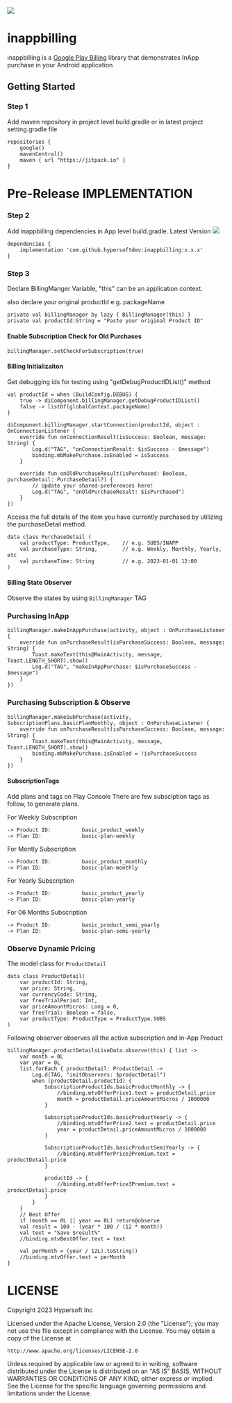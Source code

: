 [![](https://jitpack.io/v/hypersoftdev/inappbilling.svg)](https://jitpack.io/#hypersoftdev/inappbilling)
# inappbilling

inappbilling is a [Google Play Billing](https://developer.android.com/google/play/billing/integrate) library that demonstrates InApp purchase in your Android application

## Getting Started

### Step 1

Add maven repository in project level build.gradle or in latest project setting.gradle file
```
repositories {
    google()
    mavenCentral()
    maven { url "https://jitpack.io" }
}
```  


# Pre-Release IMPLEMENTATION

### Step 2

Add inappbilling dependencies in App level build.gradle. Latest Version [![](https://jitpack.io/v/hypersoftdev/inappbilling.svg)](https://jitpack.io/#hypersoftdev/inappbilling)
```
dependencies {
    implementation 'com.github.hypersoftdev:inappbilling:x.x.x'
}
``` 

### Step 3

Declare BillingManger Variable, "this" can be an application context.

also declare your original productId e.g. packageName

```
private val billingManager by lazy { BillingManager(this) }
private val productId:String = "Paste your original Product ID"
```  

#### Enable Subscription Check for Old Purchases

```
billingManager.setCheckForSubscription(true)
```  

#### Billing Initializaiton

Get debugging ids for testing using "getDebugProductIDList()" method

```
val productId = when (BuildConfig.DEBUG) {
    true -> diComponent.billingManager.getDebugProductIDList()
    false -> listOf(globalContext.packageName)
}

diComponent.billingManager.startConnection(productId, object : OnConnectionListener {
    override fun onConnectionResult(isSuccess: Boolean, message: String) {
        Log.d("TAG", "onConnectionResult: $isSuccess - $message")
        binding.mbMakePurchase.isEnabled = isSuccess
    }

    override fun onOldPurchaseResult(isPurchased: Boolean, purchaseDetail: PurchaseDetail?) {
        // Update your shared-preferences here!
        Log.d("TAG", "onOldPurchaseResult: $isPurchased")
    }
})
```
Access the full details of the item you have currently purchased by utilizing the purchaseDetail method.

```
data class PurchaseDetail (
    val productType: ProductType,    // e.g. SUBS/INAPP
    val purchaseType: String,        // e.g. Weekly, Monthly, Yearly, etc
    val purchaseTime: String         // e.g. 2023-01-01 12:00
)
```

#### Billing State Observer

Observe the states by using `BillingManager` TAG

### Purchasing InApp

```
billingManager.makeInAppPurchase(activity, object : OnPurchaseListener {
    override fun onPurchaseResult(isPurchaseSuccess: Boolean, message: String) {
        Toast.makeText(this@MainActivity, message, Toast.LENGTH_SHORT).show()
        Log.d("TAG", "makeInAppPurchase: $isPurchaseSuccess - $message")
    }
})
```

### Purchasing Subscription & Observe

```
billingManager.makeSubPurchase(activity, SubscriptionPlans.basicPlanMonthly, object : OnPurchaseListener {
    override fun onPurchaseResult(isPurchaseSuccess: Boolean, message: String) {
        Toast.makeText(this@MainActivity, message, Toast.LENGTH_SHORT).show()
        binding.mbMakePurchase.isEnabled = !isPurchaseSuccess
    }
})
```

#### SubscriptionTags

Add plans and tags on Play Console
There are few subsciption tags as follow, to generate plans.

For Weekly Subscription

    -> Product ID:          basic_product_weekly
    -> Plan ID:             basic-plan-weekly

For Montly Subscription

    -> Product ID:          basic_product_monthly
    -> Plan ID:             basic-plan-monthly

For Yearly Subscription

    -> Product ID:          basic_product_yearly
    -> Plan ID:             basic-plan-yearly

For 06 Months Subscription

    -> Product ID:          basic_product_semi_yearly
    -> Plan ID:             basic-plan-semi-yearly


### Observe Dynamic Pricing

The model class for `ProductDetail`

```
data class ProductDetail(
    var productId: String,
    var price: String,
    var currencyCode: String,
    var freeTrialPeriod: Int,
    var priceAmountMicros: Long = 0,
    var freeTrial: Boolean = false,
    var productType: ProductType = ProductType.SUBS
)
```

Following observer observes all the active subscription and in-App Product

```
billingManager.productDetailsLiveData.observe(this) { list ->
    var month = 0L
    var year = 0L
    list.forEach { productDetail: ProductDetail ->
        Log.d(TAG, "initObservers: $productDetail")
        when (productDetail.productId) {
            SubscriptionProductIds.basicProductMonthly -> {
                //binding.mtvOfferPrice1.text = productDetail.price
                month = productDetail.priceAmountMicros / 1000000
            }

            SubscriptionProductIds.basicProductYearly -> {
                //binding.mtvOfferPrice2.text = productDetail.price
                year = productDetail.priceAmountMicros / 1000000
            }

            SubscriptionProductIds.basicProductSemiYearly -> {
                //binding.mtvOfferPrice3Premium.text = productDetail.price
            }

            productId -> {
                //binding.mtvOfferPrice3Premium.text = productDetail.price
            }
        }
    }
    // Best Offer
    if (month == 0L || year == 0L) return@observe
    val result = 100 - (year * 100 / (12 * month))
    val text = "Save $result%"
    //binding.mtvBestOffer.text = text

    val perMonth = (year / 12L).toString()
    //binding.mtvOffer.text = perMonth
}
```

# LICENSE

Copyright 2023 Hypersoft Inc

Licensed under the Apache License, Version 2.0 (the "License");
you may not use this file except in compliance with the License.
You may obtain a copy of the License at

    http://www.apache.org/licenses/LICENSE-2.0

Unless required by applicable law or agreed to in writing, software
distributed under the License is distributed on an "AS IS" BASIS,
WITHOUT WARRANTIES OR CONDITIONS OF ANY KIND, either express or implied.
See the License for the specific language governing permissions and
limitations under the License.
